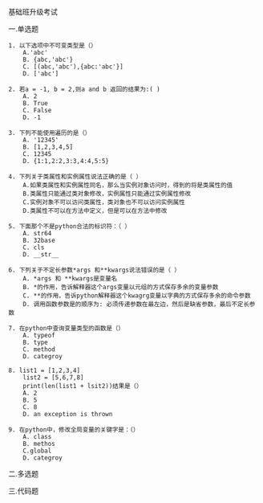 基础班升级考试

一.单选题

    1. 以下选项中不可变类型是（）
        A.'abc'
        B. {abc,'abc'}
        C. [(abc,'abc'),{abc:'abc'}]
        D. ['abc']
        
    2. 若a = -1, b = 2,则a and b 返回的结果为:( )
        A. 2
        B. True
        C. False
        D. -1
        
    3. 下列不能使用遍历的是（）
        A. '12345'
        B. [1,2,3,4,5]
        C. 12345
        D. {1:1,2:2,3:3,4:4,5:5}
        
    4. 下列关于类属性和实例属性说法正确的是（ ）
        A.如果类属性和实例属性同名，那么当实例对象访问时，得到的将是类属性的值
        B.类属性只能通过类对象修改，实例属性只能通过实例属性修改
        C.实例对象不可以访问类属性，类对象也不可以访问实例属性
        D.类属性不可以在方法中定义，但是可以在方法中修改
        
    5. 下面那个不是python合法的标识符：（ ）
        A. str64
        B. 32base
        C. cls
        D. __str__
    
    6. 下列关于不定长参数*args 和**kwargs说法错误的是（ ）
        A. *args 和 **kwargs是变量名
        B. *的作用，告诉解释器这个args变量以元组的方式保存多余的变量参数
        C. **的作用，告诉python解释器这个kwagrg变量以字典的方式保存多余的命令参数
        D. 调用函数参数是的顺序为: 必须传递参数在最左边，然后是缺省参数，最后不定长参数
        
    7. 在python中查询变量类型的函数是（）
        A. typeof
        B. type
        C. method
        D. categroy
         
    8. list1 = [1,2,3,4]
        list2 = [5,6,7,8]
        print(len(list1 + lsit2))结果是（）
        A. 2
        B. 5
        C. 8
        D. an exception is thrown
    
    9. 在python中，修改全局变量的关键字是：（）
        A. class
        B. methos
        C.global
        D. categroy
        
        
二.多选题


三.代码题


























